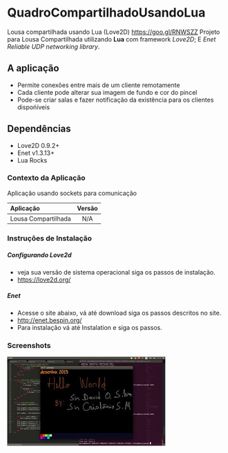 # QuadroCompartilhadoUsandoLua
 Lousa compartilhada usando Lua (Love2D)  https://goo.gl/RNWSZZ
Projeto para Lousa Compartilhada utilizando **Lua** com framework *Love2D*; E *Enet Reliable UDP networking library*. 

## A aplicação
- Permite conexões entre mais de um cliente remotamente
- Cada cliente pode alterar sua imagem de fundo e cor do pincel
- Pode-se criar salas e fazer notificação da existência para os clientes dispońíveis  


## Dependências
- Love2D 0.9.2+
- Enet v1.3.13+
- Lua Rocks 

### Contexto da Aplicação
Aplicação usando sockets para comunicação

| Aplicação                     | Versão        |
| :---------------------------- |:-------------:|
| Lousa Compartilhada               | N/A       |

### Instruções de Instalação

##### Configurando Love2d
- veja sua versão de sistema operacional siga os passos de instalação. 
- https://love2d.org/

##### Enet
- Acesse o site abaixo, vá até download siga os passos descritos no site.
- http://enet.bespin.org/
- Para instalação vá até Instalation e siga os passos.

### Screenshots
![alt tag](https://raw.githubusercontent.com/crislanio/QuadroCompartilhadoUsandoLua/master/app.jpg)

